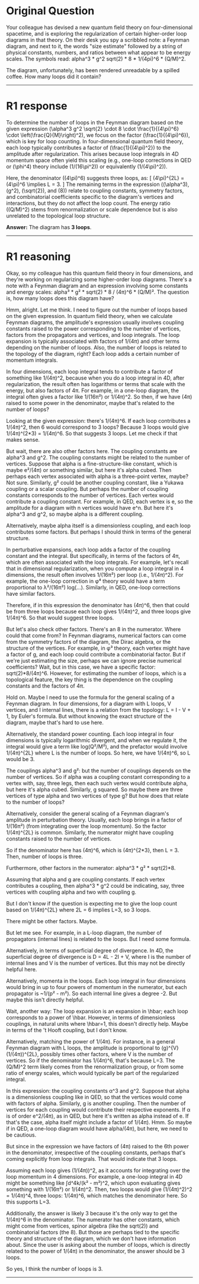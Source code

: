 # Original Question

Your colleague has devised a new quantum field theory on four-dimensional spacetime, and is exploring the regularization of certain higher-order loop diagrams in that theory. On their desk you spy a scribbled note: a Feynman diagram, and next to it, the words "size estimate" followed by a string of physical constants, numbers, and ratios between what appear to be energy scales. The symbols read: alpha^3 * g^2 sqrt(2) * 8 * 1/(4pi)^6 * (Q/M)^2.

The diagram, unfortunately, has been rendered unreadable by a spilled coffee. How many loops did it contain?

---

# R1 response

To determine the number of loops in the Feynman diagram based on the given expression \(\alpha^3 g^2 \sqrt{2} \cdot 8 \cdot \frac{1}{(4\pi)^6} \cdot \left(\frac{Q}{M}\right)^2\), we focus on the factor \(\frac{1}{(4\pi)^6}\), which is key for loop counting. In four-dimensional quantum field theory, each loop typically contributes a factor of \(\frac{1}{(4\pi)^2}\) to the amplitude after regularization. This arises because loop integrals in 4D momentum space often yield this scaling (e.g., one-loop corrections in QED or \(\phi^4\) theory include \(1/(16\pi^2)\) or equivalently \(1/(4\pi)^2\)). 

Here, the denominator \((4\pi)^6\) suggests three loops, as:
\[
(4\pi)^{2L} = (4\pi)^6 \implies L = 3.
\]
The remaining terms in the expression (\(\alpha^3\), \(g^2\), \(\sqrt{2}\), and \(8\)) relate to coupling constants, symmetry factors, and combinatorial coefficients specific to the diagram's vertices and interactions, but they do not affect the loop count. The energy ratio \((Q/M)^2\) stems from renormalization or scale dependence but is also unrelated to the topological loop structure. 

**Answer:** The diagram has **3 loops**.

---

# R1 reasoning

Okay, so my colleague has this quantum field theory in four dimensions, and they're working on regularizing some higher-order loop diagrams. There's a note with a Feynman diagram and an expression involving some constants and energy scales: alpha³ * g² * sqrt(2) * 8 / (4π)^6 * (Q/M)². The question is, how many loops does this diagram have?

Hmm, alright. Let me think. I need to figure out the number of loops based on the given expression. In quantum field theory, when we calculate Feynman diagrams, the amplitude's expression usually involves coupling constants raised to the power corresponding to the number of vertices, factors from the propagators and vertices, and loop integrals. The loop expansion is typically associated with factors of 1/(4π) and other terms depending on the number of loops. Also, the number of loops is related to the topology of the diagram, right? Each loop adds a certain number of momentum integrals.

In four dimensions, each loop integral tends to contribute a factor of something like 1/(4π)^2, because when you do a loop integral in 4D, after regularization, the result often has logarithms or terms that scale with the energy, but also factors of 4π. For example, in a one-loop diagram, the integral often gives a factor like 1/(16π²) or 1/(4π)^2. So then, if we have (4π) raised to some power in the denominator, maybe that's related to the number of loops?

Looking at the given expression: there's 1/(4π)^6. If each loop contributes a 1/(4π)^2, then 6 would correspond to 3 loops? Because 3 loops would give 1/(4π)^(2*3) = 1/(4π)^6. So that suggests 3 loops. Let me check if that makes sense.

But wait, there are also other factors here. The coupling constants are alpha^3 and g^2. The coupling constants might be related to the number of vertices. Suppose that alpha is a fine-structure-like constant, which is maybe e²/(4π) or something similar, but here it's alpha cubed. Then perhaps each vertex associated with alpha is a three-point vertex, maybe? Not sure. Similarly, g² could be another coupling constant, like a Yukawa coupling or a scalar coupling. But perhaps the number of coupling constants corresponds to the number of vertices. Each vertex would contribute a coupling constant. For example, in QED, each vertex is e, so the amplitude for a diagram with n vertices would have e^n. But here it's alpha^3 and g^2, so maybe alpha is a different coupling.

Alternatively, maybe alpha itself is a dimensionless coupling, and each loop contributes some factors. But perhaps I should think in terms of the general structure.

In perturbative expansions, each loop adds a factor of the coupling constant and the integral. But specifically, in terms of the factors of 4π, which are often associated with the loop integrals. For example, let's recall that in dimensional regularization, when you compute a loop integral in 4 dimensions, the result often involves 1/(16π²) per loop (i.e., 1/(4π)^2). For example, the one-loop correction in φ⁴ theory would have a term proportional to λ²/(16π²) log(...). Similarly, in QED, one-loop corrections have similar factors.

Therefore, if in this expression the denominator has (4π)^6, then that could be from three loops because each loop gives 1/(4π)^2, and three loops give 1/(4π)^6. So that would suggest three loops.

But let's also check other factors. There's an 8 in the numerator. Where could that come from? In Feynman diagrams, numerical factors can come from the symmetry factors of the diagram, the Dirac algebra, or the structure of the vertices. For example, in φ³ theory, each vertex might have a factor of g, and each loop could contribute a combinatorial factor. But if we're just estimating the size, perhaps we can ignore precise numerical coefficients? Wait, but in this case, we have a specific factor: sqrt(2)*8/(4π)^6. However, for estimating the number of loops, which is a topological feature, the key thing is the dependence on the coupling constants and the factors of 4π.

Hold on. Maybe I need to use the formula for the general scaling of a Feynman diagram. In four dimensions, for a diagram with L loops, V vertices, and I internal lines, there is a relation from the topology: L = I - V + 1, by Euler's formula. But without knowing the exact structure of the diagram, maybe that's hard to use here.

Alternatively, the standard power counting. Each loop integral in four dimensions is typically logarithmic divergent, and when we regulate it, the integral would give a term like log(Q²/M²), and the prefactor would involve 1/(4π)^{2L} where L is the number of loops. So here, we have 1/(4π)^6, so L would be 3.

The couplings alpha^3 and g²: but the number of couplings depends on the number of vertices. So if alpha was a coupling constant corresponding to a vertex with, say, three legs, then each such vertex would contribute alpha, but here it's alpha cubed. Similarly, g squared. So maybe there are three vertices of type alpha and two vertices of type g? But how does that relate to the number of loops?

Alternatively, consider the general scaling of a Feynman diagram's amplitude in perturbation theory. Usually, each loop brings in a factor of 1/(16π²) (from integrating over the loop momentum). So the factor 1/(4π)^{2L} is common. Similarly, the numerator might have coupling constants raised to the number of vertices.

So if the denominator here has (4π)^6, which is (4π)^{2*3}, then L = 3. Then, number of loops is three.

Furthermore, other factors in the numerator: alpha^3 * g² * sqrt(2)*8.

Assuming that alpha and g are coupling constants. If each vertex contributes a coupling, then alpha^3 * g^2 could be indicating, say, three vertices with coupling alpha and two with coupling g.

But I don't know if the question is expecting me to give the loop count based on 1/(4π)^{2L} where 2L = 6 implies L=3, so 3 loops.

There might be other factors. Maybe.

But let me see. For example, in a L-loop diagram, the number of propagators (internal lines) is related to the loops. But I need some formula.

Alternatively, in terms of superficial degree of divergence. In 4D, the superficial degree of divergence is D = 4L - 2I + V, where I is the number of internal lines and V is the number of vertices. But this may not be directly helpful here.

Alternatively, momenta in the loops. Each loop integral in four dimensions would bring in up to four powers of momentum in the numerator, but each propagator is ~1/(p² - m²). So each internal line gives a degree -2. But maybe this isn't directly helpful.

Wait, another way: The loop expansion is an expansion in \hbar; each loop corresponds to a power of \hbar. However, in terms of dimensionless couplings, in natural units where \hbar=1, this doesn't directly help. Maybe in terms of the 't Hooft coupling, but I don't know.

Alternatively, matching the power of 1/(4π). For instance, in a general Feynman diagram with L loops, the amplitude is proportional to (g)^{V} (1/(4π))^{2L}, possibly times other factors, where V is the number of vertices. So if the denominator has 1/(4π)^6, that's because L=3. The (Q/M)^2 term likely comes from the renormalization group, or from some ratio of energy scales, which would typically be part of the regularized integral.

In this expression: the coupling constants α^3 and g^2. Suppose that alpha is a dimensionless coupling like in QED, so that the vertices would come with factors of alpha. Similarly, g is another coupling. Then the number of vertices for each coupling would contribute their respective exponents. If α is of order e^2/(4π), as in QED, but here it's written as alpha instead of e. If that's the case, alpha itself might include a factor of 1/(4π). Hmm. So maybe if in QED, a one-loop diagram would have alpha/(4π), but here, we need to be cautious.

But since in the expression we have factors of (4π) raised to the 6th power in the denominator, irrespective of the coupling constants, perhaps that's coming explicitly from loop integrals. That would indicate that 3 loops.

Assuming each loop gives (1/(4π))^2, as it accounts for integrating over the loop momentum in 4 dimensions. For example, a one-loop integral in 4D might be something like ∫d^4k/(k² - m²)^2, which upon evaluating gives something with 1/(16π²) or 1/(4π)^2. Then, two loops would give (1/(4π)^2)^2 = 1/(4π)^4, three loops: 1/(4π)^6, which matches the denominator here. So this supports L=3.

Additionally, the answer is likely 3 because it's the only way to get the 1/(4π)^6 in the denominator. The numerator has other constants, which might come from vertices, spinor algebra (like the sqrt(2)) and combinatorial factors (the 8). But those are perhaps tied to the specific theory and structure of the diagram, which we don't have information about. Since the user is asking about the number of loops, which is directly related to the power of 1/(4π) in the denominator, the answer should be 3 loops.

So yes, I think the number of loops is 3.


---

